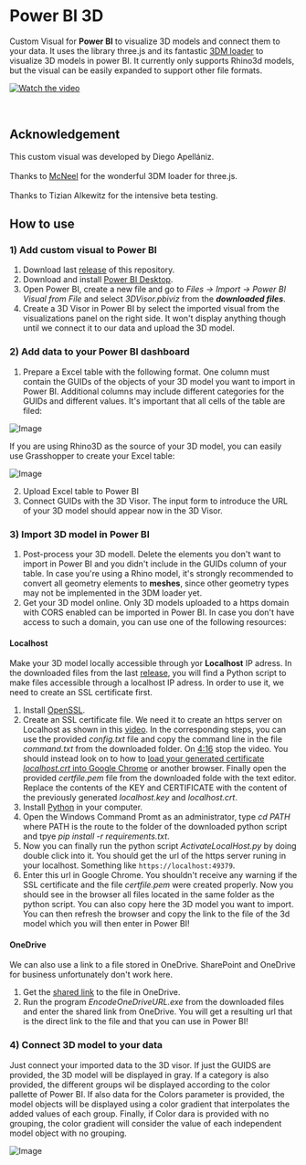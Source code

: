 # Power BI 3D
Custom Visual for **Power BI** to visualize 3D models and connect them to your data. It uses the library three.js and its fantastic [3DM loader](https://threejs.org/docs/#examples/en/loaders/3DMLoader) to visualize 3D models in power BI. It currently only supports Rhino3d models, but the visual can be easily expanded to support other file formats.

[![Watch the video](https://api.onedrive.com/v1.0/shares/u!aHR0cHM6Ly8xZHJ2Lm1zL3UvcyFBcnBiTGlJYngxNVFrOFZPRGFETTYwZUhsMk9IWEE_ZT1jbE4xN2U/root/content)]([https://youtu.be/vt5fpE0bzSY](https://youtu.be/CE_XmEtYdaU))

<br />

## Acknowledgement
This custom visual was developed by Diego Apellániz.<br/> <br/> 
Thanks to [McNeel](https://discourse.mcneel.com/t/3dmloader-for-three-js/107702) for the wonderful 3DM loader for three.js.<br/> <br/> 
Thanks to Tizian Alkewitz for the intensive beta testing.

## How to use
### 1) Add custom visual to Power BI
1) Download last [release](https://github.com/diego-apellaniz/PowerBI3D/releases) of this repository.
2) Download and install [Power BI Desktop](https://www.microsoft.com/store/productId/9NTXR16HNW1T).
3) Open Power BI, create a new file and go to *Files -> Import -> Power BI Visual from File* and select *3DVisor.pbiviz* from the ***downloaded files***.
4) Create a 3D Visor in Power BI by select the imported visual from the visualizations panel on the right side. It won't display anything though until we connect it to our data and upload the 3D model. <br />

### 2) Add data to your Power BI dashboard
1) Prepare a Excel table with the following format. One column must contain the GUIDs of the objects of your 3D model you want to import in Power BI. Additional columns may include different categories for the GUIDs and different values. It's important that all cells of the table are filed:

![Image](https://github.com/diego-apellaniz/PowerBI3D/blob/main/Images/excel_lca.png)

   If you are using Rhino3D as the source of your 3D model, you can easily use Grasshopper to create your Excel table:
   
![Image](https://github.com/diego-apellaniz/PowerBI3D/blob/main/Images/gh_ids.png)

2) Upload Excel table to Power BI
3) Connect GUIDs with the 3D Visor. The input form to introduce the URL of your 3D model should appear now in the 3D Visor.

### 3) Import 3D model in Power BI
1) Post-process your 3D modell. Delete the elements you don't want to import in Power BI and you didn't include in the GUIDs column of your table. In case you're using a Rhino model, it's strongly recommended to convert all geometry elements to **meshes**, since other geometry types may not be implemented in the 3DM loader yet.
2) Get your 3D model online. Only 3D models uploaded to a https domain with CORS enabled can be imported in Power BI. In case you don't have access to such a domain, you can use one of the following resources:</br>

#### Localhost
Make your 3D model locally accessible through yor **Localhost** IP adress. In the downloaded files from the last [release](https://github.com/diego-apellaniz/PowerBI3D/releases), you will find a Python script to make files accessible through a localhost IP adress. In order to use it, we need to create an SSL certificate first.</br>
1) Install [OpenSSL](https://slproweb.com/products/Win32OpenSSL.html).</br>
2) Create an SSL certificate file. We need it to create an https server on Localhost as shown in this [video](https://youtu.be/f9ZadlfSIDI). In the corresponding steps, you can use the provided *config.txt* file and copy the command line in the file *command.txt* from the downloaded folder. On [4:16](https://youtu.be/f9ZadlfSIDI?t=256) stop the video. You should instead look on to how to [load your generated certificate *localhost.crt* into Google Chrome](https://docs.vmware.com/en/VMware-Adapter-for-SAP-Landscape-Management/2.1.0/Installation-and-Administration-Guide-for-VLA-Administrators/GUID-D60F08AD-6E54-4959-A272-458D08B8B038.html) or another browser. Finally open the provided *certfile.pem* file from the downloaded folde with the text editor. Replace the contents of the KEY and CERTIFICATE with the content of the previously generated *localhost.key* and *localhost.crt*.
3) Install [Python](https://www.python.org/downloads/) in your computer.</br>
4) Open the Windows Command Promt as an administrator, type *cd PATH* where PATH is the route to the folder of the downloaded python script and tpye *pip install -r requirements.txt*.
5) Now you can finally run the python script *ActivateLocalHost.py* by doing double click into it. You should get the url of the https server runing in your localhost. Something like `https://localhost:49379`.</br>
6) Enter this url in Google Chrome. You shouldn't receive any warning if the SSL certificate and the file *certfile.pem* were created properly. Now you should see in the browser all files located in the same folder as the python script. You can also copy here the 3D model you want to import. You can then refresh the browser and copy the link to the file of the 3d model which you will then enter in Power BI!</br>

#### OneDrive
We can also use a link to a file stored in OneDrive. SharePoint and OneDrive for business unfortunately don't work here.</br>
1) Get the [shared link](https://www.dummies.com/article/technology/computers/operating-systems/windows/windows-10/how-to-share-a-onedrive-link-140260/) to the file in OneDrive.</br>
2) Run the program *EncodeOneDriveURL.exe* from the downloaded files and enter the shared link from OneDrive. You will get a resulting url that is the direct link to the file and that you can use in Power BI!

### 4) Connect 3D model to your data
Just connect your imported data to the 3D visor. If just the GUIDS are provided, the 3D model will be displayed in gray. If a category is also provided, the different groups wil be displayed according to the color pallette of Power BI. If also data for the Colors parameter is provided, the model objects will be displayed using a color gradient that interpolates the added values of each group. Finally, if Color dara is provided with no grouping, the color gradient will consider the value of each independent model object with no grouping.

![Image](https://github.com/diego-apellaniz/PowerBI3D/blob/main/Images/mapping_data.png)

